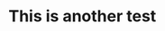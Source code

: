 <!--
Title: This is another test
Publication date: 2020-03-03T14:15:23.676Z
-->

# This is another test
